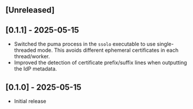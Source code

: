 ## [Unreleased]

## [0.1.1] - 2025-05-15

- Switched the puma process in the `ssolo` executable to use single-threaded mode. This avoids different ephemeral certificates in each thread/worker.
- Improved the detection of certificate prefix/suffix lines when outputting the IdP metadata.

## [0.1.0] - 2025-05-15

- Initial release
